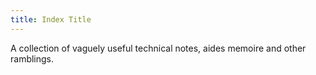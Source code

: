 ```yaml
---
title: Index Title
---
```


A collection of vaguely useful technical notes, aides memoire and other ramblings.